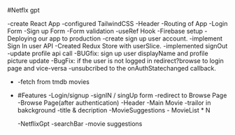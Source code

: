 #Netflx gpt

-create React App
-configured TailwindCSS
-Header
-Routing of App
-Login Form
-Sign up Form
-Form validation
-useRef Hook
-Firebase setup
-Deploying our app to production
-create sign up user account.
-implement Sign In user API
-Created Redux Store with userSlice.
-implemented signOut
-update profile api call
-BUGfix: sign up user displayName and profile picture update
-BugFix: if the user is not logged in redirect?browse to login page and vice-versa
-unsubcribed to the onAuthStatechanged callback.

- -fetch from tmdb movies

- #Features
  -Login/signup
  -signIN / singUp form
  -redirect to Browse Page
  -Browse Page(after authentication)
  -Header
  -Main Movie
  -trailor in bakckground
  -title & decription
  -MovieSuggestions - MovieList \* N

  -NetflixGpt
  -searchBar
  -movie suggestions
